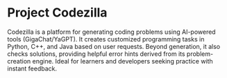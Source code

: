 # Project Codezilla

Codezilla is a platform for generating coding problems using AI-powered tools (GigaChat/YaGPT). It creates customized programming tasks in Python, C++, and Java based on user requests. Beyond generation, it also checks solutions, providing helpful error hints derived from its problem-creation engine. Ideal for learners and developers seeking practice with instant feedback.

